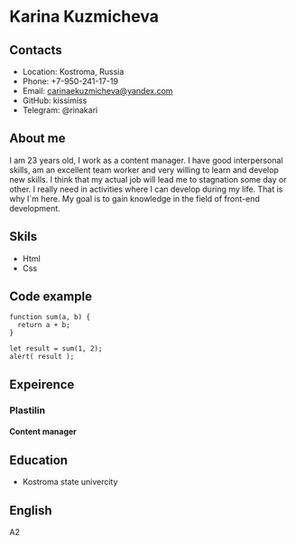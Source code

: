 # Karina Kuzmicheva
## Contacts
* Location: Kostroma, Russia
* Phone: +7-950-241-17-19
* Email: carinaekuzmicheva@yandex.com
* GitHub: kissimiss
* Telegram: @rinakari
## About me
I am 23 years old, I work as a content manager. I have good interpersonal skills, am an excellent team worker and very willing to learn and develop new skills.
I think that my actual job will lead me to stagnation some day or other. 
I really need in activities where I can develop during my life. 
That is why I`m here. My goal is to gain knowledge in the field of front-end development.
## Skils
* Html
* Css
## Code example
```
function sum(a, b) {
  return a + b;
}

let result = sum(1, 2);
alert( result );
```
## Expeirence
### Plastilin
#### Content manager
## Education
* Kostroma state univercity
## English
A2
